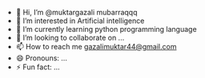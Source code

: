 - 👋 Hi, I’m @muktargazali
mubarraqqq
- 👀 I’m interested in Artificial intelligence 
- 🌱 I’m currently learning python programming language
- 💞️ I’m looking to collaborate on ...
- 📫 How to reach me gazalimuktar44@gmail.com
- 😄 Pronouns: ...
- ⚡ Fun fact: ...

<!---
muktargazali/muktargazali is a ✨ special ✨ repository because its `README.md` (this file) appears on your GitHub profile.
You can click the Preview link to take a look at your changes.
--->
